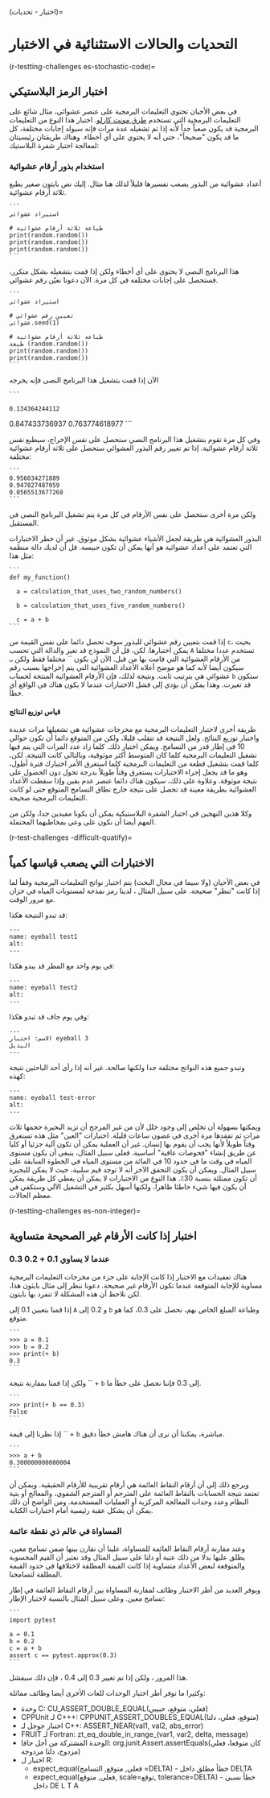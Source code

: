 (اختبار - تحديات)=
# التحديات والحالات الاستثنائية في الاختبار

(r-testting-challenges es-stochastic-code)=
## اختبار الرمز البلاستيكي

في بعض الأحيان تحتوي التعليمات البرمجية على عنصر عشوائي، مثال شائع على التعليمات البرمجية التي تستخدم [طرق مونت كارلو](https://en.wikipedia.org/wiki/Monte_Carlo_method). اختبار هذا النوع من التعليمات البرمجية قد يكون صعباً جداً لأنه إذا تم تشغيله عدة مرات فإنه سيولد إجابات مختلفة، كل ما قد يكون "صحيحاً"، حتى أنه لا يحتوي على أي أخطاء. وهناك طريقتان رئيسيتان لمعالجة اختبار شفرة البلاستيك:

### استخدام بذور أرقام عشوائية

أعداد عشوائية من البذور يصعب تفسيرها قليلاً لذلك هنا مثال. إليك نص بايثون صغير يطبع ثلاثة أرقام عشوائية.

    ```
    استيراد عشوائي

    # طباعة ثلاثة أرقام عشوائية
    print(random.random())
    print(random.random())
    print(random.random())
    ```

هذا البرنامج النصي لا يحتوي على أي أخطاء ولكن إذا قمت بتشغيله بشكل متكرر، فستحصل على إجابات مختلفة في كل مرة. الآن دعونا نعيّن رقم عشوائي.

    ```
    استيراد عشوائي

    # تعيين رقم عشوائي
    عشوائي.seed(1)

    # طباعة ثلاثة أرقام عشوائية
    طبعة (random.random())
    print(random.random())
    print(random.random())
    ```

الآن إذا قمت بتشغيل هذا البرنامج النصي فإنه يخرجه

    ```
    
    0.134364244112 
 0.847433736937
    0.763774618977
    ```

وفي كل مرة تقوم بتشغيل هذا البرنامج النصي ستحصل على *نفس* الإخراج، سيطبع *نفس* ثلاثة أرقام عشوائية. إذا تم تغيير رقم البذور العشوائي ستحصل على ثلاثة أرقام عشوائية مختلفة:

    ```
    0.956034271889
    0.947827487059
    0.0565513677268
    ```
ولكن مرة أخرى ستحصل على نفس الأرقام في كل مرة يتم تشغيل البرنامج النصي في المستقبل.

البذور العشوائية هي طريقة لجعل الأشياء عشوائية بشكل موثوق. غير أن خطر الاختبارات التي تعتمد على أعداد عشوائية هو أنها يمكن أن تكون حبيسة. قل أن لديك دالة منظمة مثل هذا:

    ```
    def my_function()

      a = calculation_that_uses_two_random_numbers()

      b = calculation_that_uses_five_random_numbers()

      c = a + b
    ```

إذا قمت بتعيين رقم عشوائي للبذور سوف تحصل دائما على نفس القيمة من `c`، بحيث يمكن اختبارها. لكن، قل أن النموذج قد تغير والدالة التي تحسب `A` تستخدم عددا مختلفا من الأرقام العشوائية التي قامت بها من قبل. الآن لن يكون `` مختلفا فقط ولكن `ب` سيكون أيضا لأنه كما هو موضح أعلاه الأعداد العشوائية التي يتم إخراجها بسبب رقم عشوائي هي بترتيب ثابت. ونتيجة لذلك، فإن الأرقام العشوائية المنتجة لحساب `b` ستكون قد تغيرت. وهذا يمكن أن يؤدي إلى فشل الاختبارات عندما لا يكون هناك في الواقع أي خطأ.

#### قياس توزيع النتائج

طريقة أخرى لاختبار التعليمات البرمجية مع مخرجات عشوائية هي تشغيلها مرات عديدة واختبار توزيع النتائج. ولعل النتيجة قد تتقلب قليلا، ولكن من المتوقع دائما أن تكون حوالي 10 في إطار قدر من التسامح. ويمكن اختبار ذلك. كلما زاد عدد المرات التي يتم فيها تشغيل التعليمات البرمجية كلما كان المتوسط أكثر موثوقية، وبالتالي كانت النتيجة. لكن، كلما قمت بتشغيل قطعة من التعليمات البرمجية كلما استغرق الأمر اختبارك فترة أطول، وهو ما قد يجعل إجراء الاختبارات يستغرق وقتاً طويلاً بدرجة تحول دون الحصول على نتيجة موثوقة. وعلاوة على ذلك، سيكون هناك دائما عنصر عدم يقين وإذا سقطت الأعداد العشوائية بطريقة معينة قد تحصل على نتيجة خارج نطاق التسامح المتوقع حتى لو كانت التعليمات البرمجية صحيحة.

وكلا هذين النهجين في اختبار الشفرة البلاستيكية يمكن أن يكونا مفيدين جدا، ولكن من المهم أيضا أن نكون على وعي بمخاطبهما المحتملة.

(r-test-challenges -difficult-quatify)=
## الاختبارات التي يصعب قياسها كمياً

في بعض الأحيان (ولا سيما في مجال البحث) يتم اختبار نواتج التعليمات البرمجية وفقاً لما إذا كانت "تنظر" صحيحة. على سبيل المثال ، لدينا رمز نمذجة لمستويات المياه في خزان مع مرور الوقت.

قد تبدو النتيجة هكذا:

```{figure} ../../figures/eyeball-test1.jpg
---
name: eyeball test1
alt:
---
```

في يوم واحد مع المطر قد يبدو هكذا:

```{figure} ../../figures/eyeball-test2.jpg
---
name: eyeball test2
alt:
---
```

وفي يوم جاف قد تبدو هكذا:

```{figure} ../../figures/eyeball-test3.jpg
---
الاسم: اختبار eyeball 3
البديل
---
```

وتبدو جميع هذه النواتج مختلفة جدا ولكنها صالحة. غير أنه إذا رأى أحد الباحثين نتيجة كهذه:

```{figure} ../../figures/eyeball-test-error.jpg
---
name: eyeball test-error
alt:
---
```

ويمكنها بسهولة أن تخلص إلى وجود خلل لأن من غير المرجح أن تزيد البحيرة حجمها ثلاث مرات ثم تفقدها مرة أخرى في غضون ساعات قليلة. اختبارات "العين" مثل هذه تستغرق وقتاً طويلاً لأنها يجب أن يقوم بها إنسان. غير أن العملية يمكن أن تكون آلية جزئيا أو كليا عن طريق إنشاء "فحوصات عافية" أساسية. فعلى سبيل المثال، ينبغي أن يكون مستوى المياه في وقت ما في حدود 10 في المائة من مستوى المياه في الخطوة السابقة على سبيل المثال. ويمكن أن يكون التحقق الآخر أنه لا توجد قيم سلبية، حيث لا يمكن للبحيرة أن تكون ممتلئة بنسبة 30٪. هذا النوع من الاختبارات لا يمكن أن يغطي كل طريقة يمكن أن يكون فيها شيء خاطئا ظاهرا، ولكنها أسهل بكثير في التشغيل الآلي وستكفي في معظم الحالات.

(r-testting-challenges es-non-integer)=
## اختبار إذا كانت الأرقام غير الصحيحة متساوية

### عندما لا يساوي 0.1 + 0.2 0.3

هناك تعقيدات مع الاختبار إذا كانت الإجابة على جزء من مخرجات التعليمات البرمجية مساوية للإجابة المتوقعة عندما تكون الأرقام غير صحيحة. دعونا ننظر إلى مثال بايثون هذا، لكن نلاحظ أن هذه المشكلة لا تنفرد بها بايتون.

إذا قمنا بتعيين 0.1 إلى `A` و 0.2 إلى `b` وطباعة المبلغ الخاص بهم، نحصل على 0.3، كما هو متوقع.

    ```
    >>> a = 0.1
    >>> b = 0.2
    >>> print(+ b)
    0.3
    ```

ولكن إذا قمنا بمقارنة نتيجة `` + `b` إلى 0.3 فإننا نحصل على خطأ ما.

    ```
    >>> print(+ b == 0.3)
    False
    ```

إذا نظرنا إلى قيمة `` + `b` مباشرة، يمكننا أن نرى أن هناك هامش خطأ دقيق.

    ```
    >>> a + b
    0.300000000000004
    ```

ويرجع ذلك إلى أن أرقام النقاط العائمة هي أرقام تقريبية للأرقام الحقيقية. ويمكن أن تعتمد نتيجة الحسابات بالنقاط العائمة على المترجم أو المترجم الشفوي، والمعالج أو بنية النظام وعدد وحدات المعالجة المركزية أو العمليات المستخدمة. ومن الواضح أن ذلك يمكن أن يشكل عقبة رئيسية أمام اختبارات الكتابة.

### المساواة في عالم ذي نقطة عائمة

وعند مقارنة أرقام النقاط العائمة للمساواة، علينا أن نقارن بينها ضمن تسامح معين، يطلق عليها بدلا من ذلك عتبة أو دلتا على سبيل المثال وقد نعتبر أن القيم المحسوبة والمتوقعة لبعض الأعداد متساوية إذا كانت القيمة المطلقة لاختلافها في حدود القيمة المطلقة لتسامحنا.

ويوفر العديد من أطر الاختبار وظائف لمقارنة المساواة بين أرقام النقاط العائمة في إطار تسامح معين. وعلى سبيل المثال بالنسبة لاختبار الإطار:

    ```
    import pytest

    a = 0.1
    b = 0.2
    c = a + b
    assert c == pytest.approx(0.3)
    ```

هذا المرور ، ولكن إذا تم تغيير 0.3 إلى 0.4 ، فإن ذلك سيفشل.

وكثيرا ما توفر أطر اختبار الوحدات للغات الأخرى أيضا وظائف مماثلة:

- وحدة C: CU_ASSERT_DOUBLE_EQUAL(فعلي، متوقع، حبيبي)
- CPPUnit لـ C+++: CPPUNIT_ASSERT_DOUBLES_EQUAL(متوقع، فعلي، دلتا)
- اختبار جوجل لـ C++: ASSERT_NEAR(val1, val2, abs_error)
- FRUIT لـ Fortran: zt_eq_double_in_range_(var1, var2, delta, message)
- الوحدة المشتركة من أجل جافا: org.junit.Assert.assertEquals(كان متوقعا، فعلي مزدوج، دلتا مزدوجة)
- اختبار ل R:
  - expect_equal(فعلي, متوقع, التسامح =DELTA) - خطأ مطلق داخل DELTA
  - expect_equal(فعلي, متوقع, scale=توقع, tolerance=DELTA) - خطأ نسبي داخل DE L T A
